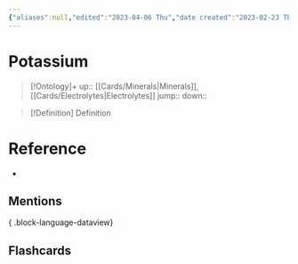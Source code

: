 ```yaml
---
{"aliases":null,"edited":"2023-04-06 Thu","date created":"2023-02-23 Thu","dg-publish":true,"permalink":"/cards/potassium/","dgPassFrontmatter":true}
---
```


# Potassium

> [!Ontology]+
> up:: [[Cards/Minerals\|Minerals]], [[Cards/Electrolytes\|Electrolytes]]
> jump::
> down:: 

> [!Definition] Definition
> 

# Reference
- 

## Mentions

{ .block-language-dataview}

## Flashcards
